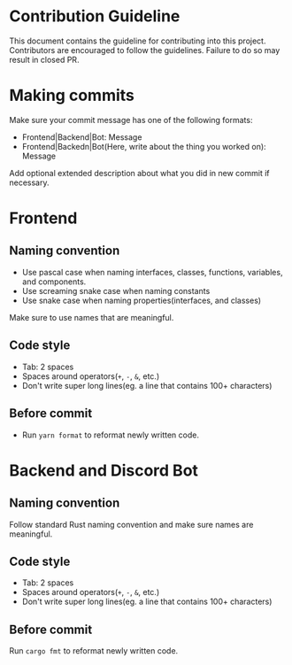 # Contribution Guideline

This document contains the guideline for contributing into this project. Contributors are encouraged to follow the guidelines. Failure to do so may
result in closed PR.

# Making commits

Make sure your commit message has one of the following formats:
- Frontend|Backend|Bot: Message
- Frontend|Backedn|Bot(Here, write about the thing you worked on): Message

Add optional extended description about what you did in new commit if necessary.

# Frontend

## Naming convention

- Use pascal case when naming interfaces, classes, functions, variables, and components.
- Use screaming snake case when naming constants
- Use snake case when naming properties(interfaces, and classes)

Make sure to use names that are meaningful.

## Code style

- Tab: 2 spaces
- Spaces around operators(`+`, `-`, `&`, etc.)
- Don't write super long lines(eg. a line that contains 100+ characters)

## Before commit

- Run `yarn format` to reformat newly written code.

# Backend and Discord Bot

## Naming convention

Follow standard Rust naming convention and make sure names are meaningful.

## Code style

- Tab: 2 spaces
- Spaces around operators(`+`, `-`, `&`, etc.)
- Don't write super long lines(eg. a line that contains 100+ characters)

## Before commit

Run `cargo fmt` to reformat newly written code.
